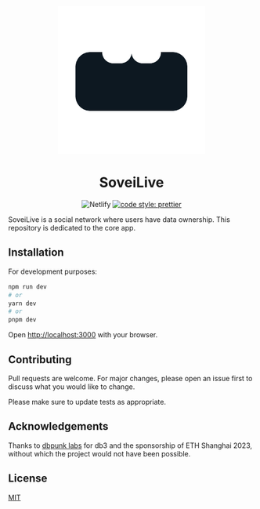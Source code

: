 <div align="center">
	<a href="https://vshymanskyy.github.io/StandWithUkraine">
		<img width="300" height="300" src="public/cover.png" alt="Awesome">
	</a>

  # SoveiLive
![Netlify](https://img.shields.io/netlify/edb1f454-a569-4f53-bde8-c009f4ee2560?style=flat-square)
[![code style: prettier](https://img.shields.io/badge/code_style-prettier-ff69b4.svg?style=flat-square)](https://github.com/prettier/prettier)
</div>

SoveiLive is a social network where users have data ownership. This repository is dedicated to the core app.

## Installation
For development purposes:
```bash
npm run dev
# or
yarn dev
# or
pnpm dev
```

Open [http://localhost:3000](http://localhost:3000) with your browser.


## Contributing

Pull requests are welcome. For major changes, please open an issue first
to discuss what you would like to change.

Please make sure to update tests as appropriate.

## Acknowledgements
Thanks to [dbpunk labs](https://github.com/dbpunk-labs) for db3 and the sponsorship of ETH Shanghai 2023, without which the project would not have been possible.

## License

[MIT](https://choosealicense.com/licenses/mit/)

